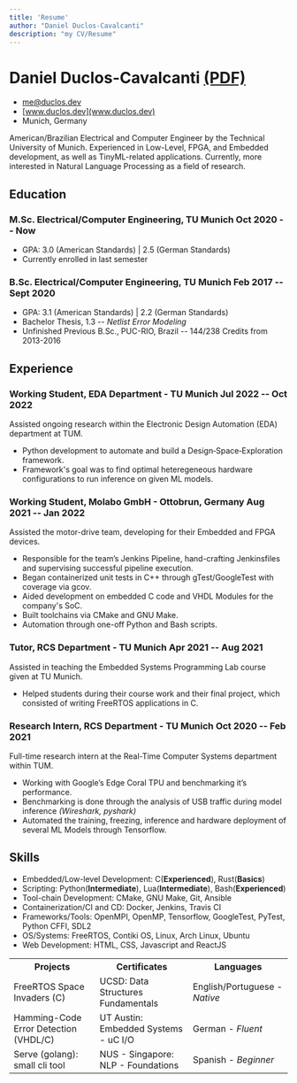 ```yaml
---
title: 'Resume'
author: "Daniel Duclos-Cavalcanti"
description: "my CV/Resume"
---
```


# Daniel Duclos-Cavalcanti <span id="click-here"> <a href="/assets/pdfs/resume.pdf">(PDF)</a> </span>

- <me@duclos.dev>
- [www.duclos.dev](www.duclos.dev)
- Munich, Germany

American/Brazilian Electrical and Computer Engineer by the Technical University of Munich. Experienced in 
Low-Level, FPGA, and Embedded development, as well as TinyML-related applications. 
Currently, more interested in Natural Language Processing as a field of research.

## Education

### <span>M.Sc. Electrical/Computer Engineering, TU Munich </span> <span id="h3-date">Oct 2020 -- Now</span>

+ GPA: 3.0 (American Standards) | 2.5 (German Standards)
+ Currently enrolled in last semester

### <span>B.Sc. Electrical/Computer Engineering, TU Munich </span> <span id="h3-date">Feb 2017 -- Sept 2020</span>

+ GPA: 3.1 (American Standards) | 2.2 (German Standards)
+ Bachelor Thesis, 1.3 -- *Netlist Error Modeling*
+ Unfinished Previous B.Sc., PUC-RIO, Brazil -- 144/238 Credits from 2013-2016

## Experience

<!-- You have to wrap the "left" and "right" half of these headings in spans by hand -->
### <span>Working Student, EDA Department - TU Munich</span> <span id="h3-date">Jul 2022 -- Oct 2022</span>

Assisted ongoing research within the Electronic Design Automation (EDA) department at TUM.

- Python development to automate and build a Design‑Space‑Exploration framework.
-  Framework's goal was to find optimal heteregeneous hardware configurations to run inference on given ML models.

### <span>Working Student, Molabo GmbH - Ottobrun, Germany</span> <span id="h3-date">Aug 2021 -- Jan 2022</span>

Assisted the motor-drive team, developing for their Embedded and FPGA devices.

+ Responsible for the team’s Jenkins Pipeline, hand-crafting Jenkinsfiles and supervising successful pipeline execution.
+ Began containerized unit tests in C++ through gTest/GoogleTest with coverage via gcov.
+ Aided development on embedded C code and VHDL Modules for the company's SoC.
+ Built toolchains via CMake and GNU Make.
+ Automation through one-off Python and Bash scripts.

### <span>Tutor, RCS Department - TU Munich</span> <span id="h3-date">Apr 2021 -- Aug 2021</span>
Assisted in teaching the Embedded Systems Programming Lab course given at TU Munich.

+ Helped students during their course work and their final project, which consisted of writing FreeRTOS applications in C.

### <span>Research Intern, RCS Department - TU Munich</span> <span id="h3-date">Oct 2020 -- Feb 2021</span>
Full-time research intern at the Real-Time Computer Systems department within TUM.

+ Working with Google’s Edge Coral TPU and benchmarking it’s performance.
+ Benchmarking is done through the analysis of USB traffic during model inference _(Wireshark, pyshark)_
+ Automated the training, freezing, inference and hardware deployment of several ML Models through Tensorflow.

<!-- ### <span>Research Intern, TU Munich</span> <span id="h3-date">Oct 2020 -- Feb 2021</span> -->
<!-- Part-time research intern at the LKN department within TUM. -->
<!---->
<!-- + Testing, debugging and analyzing the behavior of a software switch implemented through the P4 programming language. -->

## Skills

- Embedded/Low-level Development: C(__Experienced__), Rust(__Basics__)
- Scripting: Python(__Intermediate__), Lua(__Intermediate__), Bash(__Experienced__)
- Tool-chain Development: CMake, GNU Make, Git, Ansible
- Containerization/CI and CD: Docker, Jenkins, Travis CI
- Frameworks/Tools: OpenMPI, OpenMP, Tensorflow, GoogleTest, PyTest, Python CFFI, SDL2
- OS/Systems: FreeRTOS, Contiki OS, Linux, Arch Linux, Ubuntu
- Web Development: HTML, CSS, Javascript and ReactJS

<table id="misc">
<tr>
  <th>Projects</th>
  <th>Certificates</th>
  <th>Languages</th>
</tr>
<tr>
  <td>FreeRTOS Space Invaders (C)</td>
  <td>UCSD: Data Structures Fundamentals</td>
  <td>English/Portuguese - <em>Native</em></td>
</tr>
<tr>
  <td>Hamming-Code Error Detection (VHDL/C)</td>
  <td>UT Austin: Embedded Systems - uC I/O</td>
  <td>German - <em>Fluent</em></td>
</tr>
<tr>
  <td>Serve (golang): small cli tool</td>
  <td>NUS - Singapore: NLP - Foundations</td>
  <td>Spanish - <em>Beginner</em></td>
</tr>
</table> 
